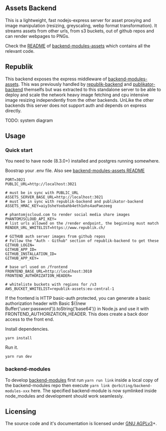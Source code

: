 Assets Backend
---------------

This is a lightweight, fast nodejs-express server for asset proxying and image manipulation (resizing, greyscaling, webp format transformation). It streams assets from other urls, from s3 buckets, out of github repos and can render webpages to PNGs.

Check the [README](https://github.com/orbiting/backend-modules/tree/master/packages/assets/README.md) of [backend-modules-assets](https://github.com/orbiting/backend-modules/tree/master/packages/assets) which contains all the relevant code.

## Republik
This backend exposes the express middleware of [backend-modules-assets](https://github.com/orbiting/backend-modules/tree/master/packages/assets). This was previously handled by [republik-backend](https://github.com/orbiting/republik-backend) and [publikator-backend](https://github.com/orbiting/publikator-backend) themselfs but was extracted to this standalone server to be able to deploy and scale the network heavy image fetching and cpu intensive image resizing independently from the other backends. UnLike the other backends this server does not support auth and depends on express directly.

TODO: system diagram

## Usage

### Quick start
You need to have node (8.3.0+) installed and postgres running somewhere.

Boostrap your .env file. Also see [backend-modules-assets README](https://github.com/orbiting/backend-modules/tree/master/packages/assets/README.md)
```
PORT=3021
PUBLIC_URL=http://localhost:3021

# must be in sync with PUBLIC_URL
ASSETS_SERVER_BASE_URL=http://localhost:3021
# must be in sync with republik-backend and publikator-backend
ASSETS_HMAC_KEY=aiy3sheYoobahb4eth1ohs4aoPaezeeg

# phantomjscloud.com to render social media share images
PHANTOMJSCLOUD_API_KEY=
# list urls allowed on the /render endpoint, the beginning must match
RENDER_URL_WHITELIST=https://www.republik.ch/

# GITHUB auth server images from github repos
# Follow the "Auth - Github" section of republik-backend to get these
GITHUB_LOGIN=
GITHUB_APP_ID=
GITHUB_INSTALLATION_ID=
GITHUB_APP_KEY=

# base url used on /frontend
FRONTEND_BASE_URL=http://localhost:3010
FRONTEND_AUTHORIZATION_HEADER=

# whiteliste buckets with regions for /s3
AWS_BUCKET_WHITELIST=republik-assets:eu-central-1
```

If the frontend is HTTP basic-auth protected, you can generate a basic authorization header with Basic ${(new Buffer('user:password')).toString('base64')} in Node.js and use it with FRONTEND_AUTHORIZATION_HEADER. This does create a back door access to the front end.

Install dependencies.
```
yarn install
```

Run it.
```
yarn run dev
```

### backend-modules
To develop [backend-modules](https://github.com/orbiting/backend-modules) first run `yarn run link` inside a local copy of the backend-modules repo then execute `yarn link @orbiting/backend-modules-xxx` here. The specified backend-module is now symlinked inside node_modules and development should work seamlessly.

## Licensing
The source code and it's documentation is licensed under [GNU AGPLv3](LICENSE)+.
